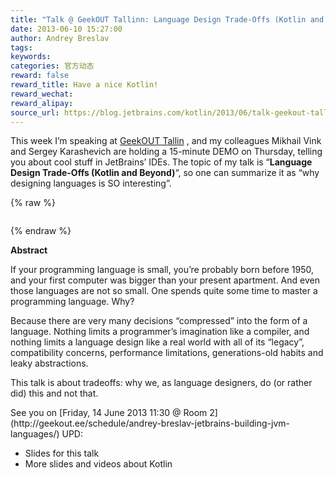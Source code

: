 ```yaml
---
title: "Talk @ GeekOUT Tallinn: Language Design Trade-Offs (Kotlin and Beyond)"
date: 2013-06-10 15:27:00
author: Andrey Breslav
tags:
keywords:
categories: 官方动态
reward: false
reward_title: Have a nice Kotlin!
reward_wechat:
reward_alipay:
source_url: https://blog.jetbrains.com/kotlin/2013/06/talk-geekout-tallinn-language-design-trade-offs-kotlin-and-beyond/
---
```


This week I’m speaking at [GeekOUT Tallin](http://geekout.ee/) , and my colleagues Mikhail Vink and Sergey Karashevich are holding a 15-minute DEMO on Thursday, telling you about cool stuff in JetBrains’ IDEs.
The topic of my talk is “<strong>Language Design Trade-Offs (Kotlin and Beyond)</strong>“, so one can summarize it as “why designing languages is SO interesting”.

{% raw %}
<p style="text-align: center"><img alt="" class="aligncenter" data-recalc-dims="1" src="https://i0.wp.com/www.b-lay.com/wp-content/uploads/2013/01/finding_balance_news_625x430.jpg?w=350&amp;ssl=1"/> <span id="more-1080"></span></p>
{% endraw %}

<strong>Abstract</strong>
<p>If your programming language is small, you’re probably born before 1950, and your first computer was bigger than your present apartment. And even those languages are not so small. One spends quite some time to master a programming language. Why?</p>
<p>Because there are very many decisions “compressed” into the form of a language. Nothing limits a programmer’s imagination like a compiler, and nothing limits a language design like a real world with all of its “legacy”, compatibility concerns, performance limitations, generations-old habits and leaky abstractions.</p>
<p>This talk is about tradeoffs: why we, as language designers, do (or rather did) this and not that.</p>
See you on [Friday, 14 June 2013 11:30 @ Room 2](http://geekout.ee/schedule/andrey-breslav-jetbrains-building-jvm-languages/) UPD:

* Slides for this talk
* More slides and videos about Kotlin

